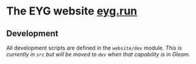 # The EYG website [eyg.run](https://eyg.run)

## Development

All development scripts are defined in the `website/dev` module.
*This is currently in `src` but will be moved to `dev` when that capability is in Gleam.*

